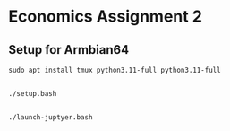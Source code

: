 # Economics Assignment 2

## Setup for Armbian64

    sudo apt install tmux python3.11-full python3.11-full


    ./setup.bash


    ./launch-juptyer.bash

